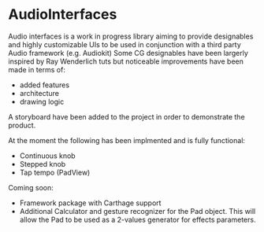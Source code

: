 # AudioInterfaces

Audio interfaces is a work in progress library aiming to provide designables and highly customizable UIs to be used in conjunction with a third party Audio framework (e.g. Audiokit)
Some CG designables have been largerly inspired by Ray Wenderlich tuts but noticeable improvements have been made in terms of:
- added features
- architecture 
- drawing logic

A storyboard have been added to the project in order to demonstrate the product.

At the moment the following has been implmented and is fully functional:
- Continuous knob
- Stepped knob
- Tap tempo (PadView)

Coming soon:
- Framework package with Carthage support
- Additional Calculator and gesture recognizer for the Pad object. This will allow the Pad to be used as a 2-values generator for effects parameters.
